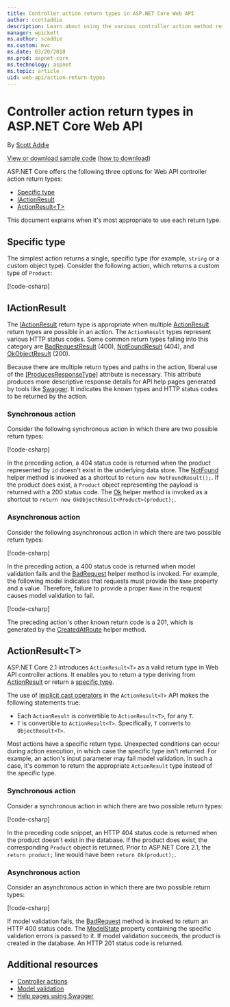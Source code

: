 ```yaml
---
title: Controller action return types in ASP.NET Core Web API
author: scottaddie
description: Learn about using the various controller action method return types in an ASP.NET Core Web API.
manager: wpickett
ms.author: scaddie
ms.custom: mvc
ms.date: 03/20/2018
ms.prod: aspnet-core
ms.technology: aspnet
ms.topic: article
uid: web-api/action-return-types
---
```

# Controller action return types in ASP.NET Core Web API

By [Scott Addie](https://github.com/scottaddie)

[View or download sample code](https://github.com/aspnet/Docs/tree/master/aspnetcore/web-api/action-return-types/samples) ([how to download](xref:tutorials/index#how-to-download-a-sample))

ASP.NET Core offers the following three options for Web API controller action return types:

* [Specific type](#specific-type)
* [IActionResult](#iactionresult)
* [ActionResult\<T>](#actionresultt)

This document explains when it's most appropriate to use each return type.

## Specific type

The simplest action returns a single, specific type (for example, `string` or a custom object type). Consider the following action, which returns a custom type of `Product`:

[!code-csharp[](../web-api/action-return-types/samples/WebApiSample.Api.21/Controllers/ProductsController.cs?name=snippet_Get)]

## IActionResult

The [IActionResult](/dotnet/api/microsoft.aspnetcore.mvc.iactionresult) return type is appropriate when multiple [ActionResult](/dotnet/api/microsoft.aspnetcore.mvc.actionresult) return types are possible in an action. The `ActionResult` types represent various HTTP status codes. Some common return types falling into this category are [BadRequestResult](/dotnet/api/microsoft.aspnetcore.mvc.badrequestresult) (400), [NotFoundResult](/dotnet/api/microsoft.aspnetcore.mvc.notfoundresult) (404), and [OkObjectResult](/dotnet/api/microsoft.aspnetcore.mvc.okobjectresult) (200).

Because there are multiple return types and paths in the action, liberal use of the [[ProducesResponseType]](/dotnet/api/microsoft.aspnetcore.mvc.producesresponsetypeattribute.-ctor) attribute is necessary. This attribute produces more descriptive response details for API help pages generated by tools like [Swagger](/aspnet/core/tutorials/web-api-help-pages-using-swagger). It indicates the known types and HTTP status codes to be returned by the action.

### Synchronous action

Consider the following synchronous action in which there are two possible return types:

[!code-csharp[](../web-api/action-return-types/samples/WebApiSample.Api.Pre21/Controllers/ProductsController.cs?name=snippet_GetById&highlight=8,11)]

In the preceding action, a 404 status code is returned when the product represented by `id` doesn't exist in the underlying data store. The [NotFound](/dotnet/api/system.web.http.apicontroller.notfound) helper method is invoked as a shortcut to `return new NotFoundResult();`. If the product does exist, a `Product` object representing the payload is returned with a 200 status code. The [Ok](/dotnet/api/system.web.http.apicontroller.ok) helper method is invoked as a shortcut to `return new OkObjectResult<Product>(product);`.

### Asynchronous action

Consider the following asynchronous action in which there are two possible return types:

[!code-csharp[](../web-api/action-return-types/samples/WebApiSample.Api.Pre21/Controllers/ProductsController.cs?name=snippet_CreateAsync&highlight=8,13)]

In the preceding action, a 400 status code is returned when model validation fails and the [BadRequest](/dotnet/api/system.web.http.apicontroller.badrequest) helper method is invoked. For example, the following model indicates that requests must provide the `Name` property and a value. Therefore, failure to provide a proper `Name` in the request causes model validation to fail.

[!code-csharp[](../web-api/action-return-types/samples/WebApiSample.DataAccess/Models/Product.cs?name=snippet_ProductClass&highlight=5-6)]

The preceding action's other known return code is a 201, which is generated by the [CreatedAtRoute](/dotnet/api/system.web.http.apicontroller.createdatroute) helper method.

## ActionResult\<T>

ASP.NET Core 2.1 introduces `ActionResult<T>` as a valid return type in Web API controller actions. It enables you to return a type deriving from [ActionResult](/dotnet/api/microsoft.aspnetcore.mvc.actionresult) or return a [specific type](#specific-type).

The use of [implicit cast operators](/dotnet/csharp/language-reference/keywords/implicit) in the `ActionResult<T>` API makes the following statements true:

* Each `ActionResult` is convertible to `ActionResult<T>`, for any `T`.
* `T` is convertible to `ActionResult<T>`. Specifically, `T` converts to `ObjectResult<T>`.

Most actions have a specific return type. Unexpected conditions can occur during action execution, in which case the specific type isn't returned. For example, an action's input parameter may fail model validation. In such a case, it's common to return the appropriate `ActionResult` type instead of the specific type.

### Synchronous action

Consider a synchronous action in which there are two possible return types:

[!code-csharp[](../web-api/action-return-types/samples/WebApiSample.Api.21/Controllers/ProductsController.cs?name=snippet_GetById&highlight=7,10)]

In the preceding code snippet, an HTTP 404 status code is returned when the product doesn't exist in the database. If the product does exist, the corresponding `Product` object is returned. Prior to ASP.NET Core 2.1, the `return product;` line would have been `return Ok(product);`.

### Asynchronous action

Consider an asynchronous action in which there are two possible return types:

[!code-csharp[](../web-api/action-return-types/samples/WebApiSample.Api.21/Controllers/ProductsController.cs?name=snippet_CreateAsync&highlight=8,13)]

If model validation fails, the [BadRequest](/dotnet/api/microsoft.aspnetcore.mvc.controllerbase.badrequest#Microsoft_AspNetCore_Mvc_ControllerBase_BadRequest_Microsoft_AspNetCore_Mvc_ModelBinding_ModelStateDictionary_) method is invoked to return an HTTP 400 status code. The [ModelState](/dotnet/api/microsoft.aspnetcore.mvc.controllerbase.modelstate) property containing the specific validation errors is passed to it. If model validation succeeds, the product is created in the database. An HTTP 201 status code is returned.

## Additional resources

* [Controller actions](xref:mvc/controllers/actions)
* [Model validation](xref:mvc/models/validation)
* [Help pages using Swagger](xref:tutorials/web-api-help-pages-using-swagger)
